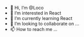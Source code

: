 - 👋 Hi, I’m @Loco
- 👀 I’m interested in React
- 🌱 I’m currently learning React
- 💞️ I’m looking to collaborate on ...
- 📫 How to reach me ...

<!---
z476/z476 is a ✨ special ✨ repository because its `README.md` (this file) appears on your GitHub profile.
You can click the Preview link to take a look at your changes.
--->
